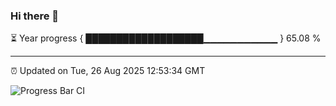 ### Hi there 👋

⏳ Year progress { ███████████████████▁▁▁▁▁▁▁▁▁▁▁ } 65.08 %

---

⏰ Updated on Tue, 26 Aug 2025 12:53:34 GMT

![Progress Bar CI](https://github.com/ZhaoGui/ZhaoGui/workflows/Progress%20Bar%20CI/badge.svg)
